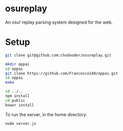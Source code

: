 # osureplay
An osu! replay parsing system designed for the web.

# Setup

```bash
git clone git@github.com:chudooder/osureplay.git

mkdir oppai
cd oppai
git clone https://github.com/Francesco149/oppai.git
cd oppai
make

cd ../..
npm install
cd public
bower install
```

To run the server, in the home directory:
```bash
node server.js
```
